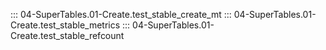 ::: 04-SuperTables.01-Create.test_stable_create_mt
::: 04-SuperTables.01-Create.test_stable_metrics
::: 04-SuperTables.01-Create.test_stable_refcount

